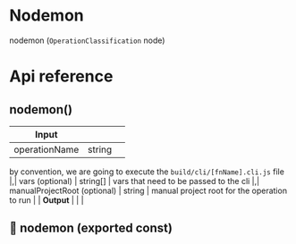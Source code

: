 # Nodemon

nodemon (`OperationClassification` node)



# Api reference

## nodemon()

| Input      |    |    |
| ---------- | -- | -- |
| operationName | string |  |,| cliFunctionName | string | name of the function that you want to run the cli from

by convention, we are going to execute the `build/cli/[fnName].cli.js` file |,| vars (optional) | string[] | vars that need to be passed to the cli |,| manualProjectRoot (optional) | string | manual project root for the operation to run |
| **Output** |    |    |



## 📄 nodemon (exported const)

